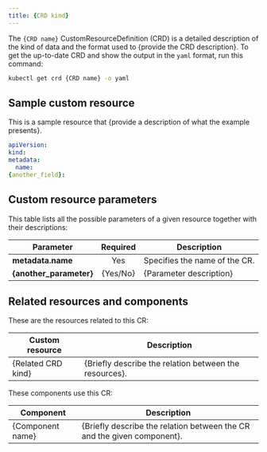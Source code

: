 ```yaml
---
title: {CRD kind}
---
```


<!-- Use this template for a custom resource (CR) document that provides a sample custom resource and description of its elements. Additionally, the document points to the CustomResourceDefinition (CRD) used to create CRs of the given kind.

For the name, follow the `{COMPONENT/AREA}-{NUMBER}-{TITLE}.md` convention.

For reference, see the existing [CR documents](https://kyma-project.io/docs/05-technical-reference/05-custom-resources).-->

The `{CRD name}` CustomResourceDefinition (CRD) is a detailed description of the kind of data and the format used to {provide the CRD description}. To get the up-to-date CRD and show the output in the `yaml` format, run this command:

```bash
kubectl get crd {CRD name} -o yaml
```

## Sample custom resource

<!-- In this section, provide an example custom resource created based on the CRD described in the introductory section. Describe the functionality of the CR and highlight all of the optional elements and the way they are utilized.
Provide the custom resource code sample in a ready-to-use format. -->

This is a sample resource that {provide a description of what the example presents}.

```yaml
apiVersion:
kind:
metadata:
  name:
{another_field}:
```

## Custom resource parameters

This table lists all the possible parameters of a given resource together with their descriptions:

| Parameter   | Required |  Description |
|-------------|:---------:|--------------|
| **metadata.name** | Yes | Specifies the name of the CR. |
| **{another_parameter}** | {Yes/No} | {Parameter description} |

## Related resources and components

These are the resources related to this CR:

| Custom resource |   Description |
|-----------------|---------------|
| {Related CRD kind} |  {Briefly describe the relation between the resources}. |

These components use this CR:

| Component   |   Description |
|-------------|---------------|
| {Component name} |  {Briefly describe the relation between the CR and the given component}. |
